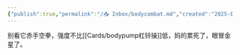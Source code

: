 ```yaml
---
{"publish":true,"permalink":"/📥 Inbox/bodycombat.md","created":"2025-07-12","modified":"2025-07-12","cssclasses":""}
---
```



别看它赤手空拳，强度不比[[Cards/bodypump杠铃操]]低，妈的累死了，眼冒金星了。
